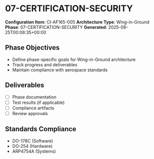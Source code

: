 # 07-CERTIFICATION-SECURITY

**Configuration Item**: CI-AF165-005
**Architecture Type**: Wing-in-Ground
**Phase**: 07-CERTIFICATION-SECURITY
**Generated**: 2025-08-25T00:06:35+00:00

## Phase Objectives
- Define phase-specific goals for Wing-in-Ground architecture
- Track progress and deliverables
- Maintain compliance with aerospace standards

## Deliverables
- [ ] Phase documentation
- [ ] Test results (if applicable)
- [ ] Compliance artifacts
- [ ] Review approvals

## Standards Compliance
- DO-178C (Software)
- DO-254 (Hardware)
- ARP4754A (Systems)
